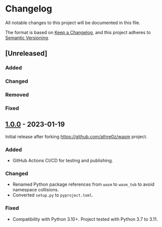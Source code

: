 # Changelog

All notable changes to this project will be documented in this file.

The format is based on [Keep a Changelog](https://keepachangelog.com/en/1.0.0/),
and this project adheres to [Semantic Versioning](https://semver.org/spec/v2.0.0.html).

## [Unreleased]

### Added 

### Changed

### Removed

### Fixed

## [1.0.0] - 2023-01-19

Initial release after forking https://github.com/athre0z/wasm project.

### Added

- GitHub Actions CI/CD for testing and publishing.

### Changed

- Renamed Python package references from `wasm` to `wasm_tob` to avoid namespace collisions.
- Converted `setup.py` to `pyproject.toml`.

### Fixed

- Compatibility with Python 3.10+. Project tested with Python 3.7 to 3.11.

[1.0.0]: https://github.com/trailofbits/wasm-tob/releases/tag/v1.0.0
